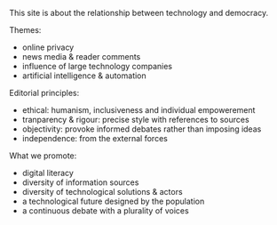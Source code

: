 This site is about the relationship between technology and democracy.

Themes:
* online privacy
* news media & reader comments
* influence of large technology companies
* artificial intelligence & automation

Editorial principles:
* ethical: humanism, inclusiveness and individual empowerement
* tranparency & rigour: precise style with references to sources
* objectivity: provoke informed debates rather than imposing ideas
* independence: from the external forces

What we promote:
* digital literacy
* diversity of information sources
* diversity of technological solutions & actors
* a technological future designed by the population
* a continuous debate with a plurality of voices
